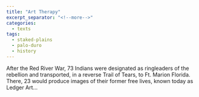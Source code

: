 ```yaml
---
title: "Art Therapy"
excerpt_separator: "<!--more-->"
categories:
  - texts
tags:
  - staked-plains
  - palo-duro
  - history
---
```

After the Red River War, 73 Indians were designated as ringleaders of the rebellion and transported, in a reverse Trail of Tears, to Ft. Marion Florida. There, 23 would produce images of their former free lives, known today as Ledger Art...
